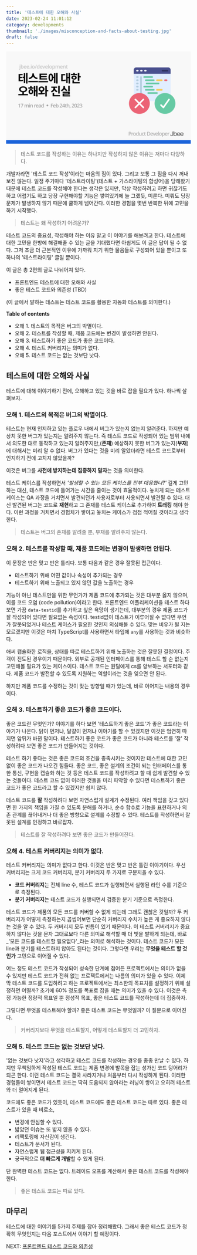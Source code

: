 ```yaml
---
title: '테스트에 대한 오해와 사실'
date: 2023-02-24 11:01:12
category: developments
thumbnail: './images/misconception-and-facts-about-testing.jpg'
draft: false
---
```


![misconception-and-facts-about-testing](./images/misconception-and-facts-about-testing.jpg)

> 테스트 코드를 작성하는 이유는 하나지만 작성하지 않은 이유는 저마다 다양하다.

개발자라면 '테스트 코드 작성'이라는 마음의 짐이 있다. 그리고 보통 그 짐을 다시 꺼내보진 않는다. 일정 주기마다 '테스트라이팅'(테스트 + 가스라이팅의 합성어)을 당해왔기 때문에 테스트 코드를 작성해야 한다는 생각은 있지만, 막상 작성하려고 하면 귀찮기도 하고 어렵기도 하고 당장 구현해야할 기능은 쌓여있기에 늘 그랬듯, 미룬다. 미뤄도 당장 문제가 발생하지 않기 때문에 쿨하게 넘어간다. 이러한 경험을 몇번 반복한 뒤에 고민을 하기 시작했다. 

> 테스트는 왜 작성하기 어려운가?

테스트 코드의 중요성, 작성해야 하는 이유 말고 이 이야기를 해보려고 한다. 테스트에 대한 고민을 한방에 해결해줄 수 있는 글을 기대했다면 아쉽게도 이 글은 답이 될 수 없다. 그저 조금 더 근본적인 이유에 가까워 지기 위한 물음들로 구성되어 있을 뿐이고 또 하나의 '테스트라이팅' 글일 뿐이다.

이 글은 총 2편의 글로 나뉘어져 있다.

- 프론트엔드 테스트에 대한 오해와 사실
- 좋은 테스트 코드와 의존성 (TBD)

(이 글에서 말하는 테스트는 테스트 코드를 활용한 자동화 테스트를 의미한다.)

**Table of contents**

- 오해 1. 테스트의 목적은 버그의 박멸이다.
- 오해 2. 테스트를 작성할 때, 제품 코드에는 변경이 발생하면 안된다.
- 오해 3. 테스트하기 좋은 코드가 좋은 코드이다.
- 오해 4. 테스트 커버리지는 의미가 없다.
- 오해 5. 테스트 코드는 없는 것보단 낫다.


## 테스트에 대한 오해와 사실

테스트에 대해 이야기하기 전에, 오해하고 있는 것을 바로 잡을 필요가 있다. 하나씩 살펴보자.

### 오해 1. 테스트의 목적은 버그의 박멸이다.

테스트는 현재 인지하고 있는 플로우 내에서 버그가 있는지 없는지 알려준다. 하지만 예상치 못한 버그가 있는지는 알려주지 않는다. 즉 테스트 코드로 작성되어 있는 범위 내에서 의도한 대로 동작하고 있는지 알려주지만,(**존재**) 예상하지 못한 버그가 있는지(**부재**)에 대해서는 미리 알 수 없다. 버그가 있다는 것을 미리 알았더라면 테스트 코드로부터 인지하기 전에 고치지 않았을까?

이것은 버그를 **사전에 방지하는데 집중하지 말자**는 것을 의미한다.

테스트 케이스를 작성하면서 _'발생할 수 있는 모든 케이스를 전부 대응했나?'_ 길게 고민하는 대신, 테스트 코드에 들어가는 시간을 줄이는 것이 효율적이다. 놓치게 되는 테스트 케이스는 QA 과정을 거치면서 발견되던가 사용자로부터 사용되면서 발견될 수 있다. 대신 발견된 버그는 코드로 **재현**하고 그 존재를 테스트 케이스로 추가하여 **트래킹** 해야 한다. 이런 과정을 거치면서 경험치가 쌓이고 놓치는 케이스가 점점 적어질 것이라고 생각한다.

> 테스트는 버그의 존재를 알려줄 뿐, 부재를 알려주지 않는다.

### 오해 2. 테스트를 작성할 때, 제품 코드에는 변경이 발생하면 안된다.

이 문장은 반은 맞고 반은 틀리다. 보통 다음과 같은 경우 잘못된 접근이다.

- 테스트하기 위해 어떤 값이나 속성이 추가되는 경우
- 테스트하기 위해 노출되고 있지 않던 값을 노출하는 경우

기능이 아닌 테스트만을 위한 무언가가 제품 코드에 추가되는 것은 대부분 옳지 않으며, 이를 코드 오염 (code pollution)이라고 한다. 프론트엔드 어플리케이션을 테스트 하다 보면 가끔 `data-testid`를 추가하고 싶은 욕망이 생기는데, 대부분의 경우 제품 코드가 잘 작성되어 있다면 필요없는 속성이다. testid없이 테스트가 이루어질 수 없다면 무언가 잘못되었거나 테스트 케이스가 필요한 것인지 의심해볼 수 있다. 맞는 비유가 될 지는 모르겠지만 이것은 마치 TypeScript를 사용하면서 타입에 `any`를 사용하는 것과 비슷하다.

애써 캡슐화한 로직을, 상태를 따로 테스트하기 위해 노출하는 것은 잘못된 결정이다. 주객이 전도된 경우이기 때문이다. 외부로 공개된 인터페이스를 통해 테스트 할 순 없는지 고민해볼 필요가 있는 케이스이다. 테스트 코드는 원딜에게 cs를 양보하는 서포터와 같다. 제품 코드가 발전할 수 있도록 지원하는 역할이라는 것을 잊으면 안 된다.

하지만 제품 코드를 수정하는 것이 맞는 방향일 때가 있는데, 바로 이어지는 내용의 경우이다.

### 오해 3. 테스트하기 좋은 코드가 좋은 코드이다.

좋은 코드란 무엇인가? 이야기를 하다 보면 '테스트하기 좋은 코드'가 좋은 코드라는 이야기가 나온다. 닭이 먼저냐, 달걀이 먼저냐 이야기를 할 수 있겠지만 이것은 엄연히 따지면 앞뒤가 바뀐 말이다. 테스트하기 좋은 코드가 좋은 코드가 아니라 테스트를 '잘' 작성하려다 보면 좋은 코드가 만들어지는 것이다.

테스트 하기 좋다는 것은 좋은 코드의 조건을 충족시키는 것이지만 테스트에 대한 고민없이 좋은 코드가 나오긴 힘들다. 좋은 코드, 좋은 설계의 조건이 되는 인터페이스를 통한 통신, 구현을 캡슐화 하는 것 등은 테스트 코드를 작성하려고 할 때 쉽게 발견할 수 있는 것들이다. 테스트 코드 없이 이러한 것들을 미리 파악할 수 있다면 테스트하기 좋은 코드가 좋은 코드라고 할 수 있겠지만 쉽지 않다.

테스트 코드를 **잘** 작성하려다 보면 자연스럽게 설계가 수정된다. 여러 책임을 갖고 있다면 한 가지의 책임을 가질 수 있도록 분해를 하거나, 순수 함수로 기능을 표현하거나 의존 관계를 끊어내거나 더 좋은 방향으로 설계를 수정할 수 있다. 테스트를 작성하면서 잘못된 설계를 인정하고 바로잡자.

> 테스트를 잘 작성하려다 보면 좋은 코드가 만들어진다.

### 오해 4. 테스트 커버리지는 의미가 없다.

테스트 커버리지는 의미가 없다고 한다. 이것은 반은 맞고 반은 틀린 이야기이다. 우선 커버리지는 크게 코드 커버리지, 분기 커버리지 두 가지로 구분지을 수 있다.

- **코드 커버리지**는 전체 line 수, 테스트 코드가 실행되면서 실행된 라인 수를 기준으로 측정된다.
- **분기 커버리지**는 테스트 코드가 실행되면서 검증한 분기 기준으로 측정한다.

테스트 코드가 제품의 모든 코드를 커버할 수 없게 되는데 그래도 괜찮은 것일까? 두 커버리지가 어떻게 측정하는지 곱씹어보면 단순히 커버리지 수치가 높은 게 중요하지 않다는 것을 알 수 있다. 두 커버리지 모두 빈틈이 있기 때문이다. 이 테스트 커버리지가 중요하지 않다는 것을 문자 그대로보다 다른 의미로 해석할 때 더 빛을 발하게 되는데, 바로 _'모든 코드를 테스트할 필요없다'_라는 의미로 해석하는 것이다. 테스트 코드가 모든 line과 분기를 테스트하지 않아도 된다는 것이다. 그렇다면 우리는 **무엇을 테스트 할 것인가** 고민으로 이어질 수 있다.

어느 정도 테스트 코드가 작성되어 성숙한 단계에 접어든 프로젝트에서는 의미가 없을 수 있지만 테스트 코드가 전혀 없는 프로젝트에서는 나름의 의미가 있을 수 있다. 이제 막 테스트 코드를 도입하려고 하는 프로젝트에서는 최소한의 목표치를 설정하기 위해 설정하면 어떨까? 초기에 60% 정도를 목표로 잡을 때는 의미가 있을 수 있다.  이것은 측정 가능한 정량적 목표일 뿐 정성적 목표, 좋은 테스트 코드를 작성하는데 더 집중하자.

그렇다면 무엇을 테스트해야 할까? 좋은 테스트 코드는 무엇일까? 이 질문으로 이어진다.

> 커버리지보다 무엇을 테스트할지, 어떻게 테스트할지 더 고민하자.

### 오해 5. 테스트 코드는 없는 것보단 낫다.

'없는 것보다 낫지'라고 생각하고 테스트 코드를 작성하는 경우를 종종 만날 수 있다. 하지만 무책임하게 작성된 테스트 코드는 제품 변경에 발목을 잡는 성가신 코드 덩어리가 되곤 한다. 이런 테스트 코드는 결국 사라지거나 처음부터 다시 작성하게 된다. 이러한 경험들이 쌓이면서 테스트 코드는 딱히 도움되지 않아라는 러닝이 쌓이고 오히려 테스트와 더 멀어지게 된다.

코드에도 좋은 코드가 있듯이, 테스트 코드에도 좋은 테스트 코드는 따로 있다. 좋은 테스트가 있을 때 비로소,

- 변경에 안심할 수 있다.
- 밟았던 이슈는 또 밟지 않을 수 있다.
- 리팩토링에 자신감이 생긴다.
- 테스트가 문서가 된다.
- 자연스럽게 웹 접근성을 지키게 된다.
- 궁극적으로 **더 빠르게 개발**할 수 있게 된다.

단 완벽한 테스트 코드는 없다. 트레이드 오프를 계산해서 좋은 테스트 코드를 작성해야 한다.

> 좋은 테스트 코드는 따로 있다.

## 마무리

테스트에 대한 이야기를 5가지 주제를 잡아 정리해봤다. 그래서 좋은 테스트 코드가 정확히 무엇인지는 다음 포스트에서 이야기 할 예정이다.

NEXT: [프론트엔드 테스트 코드와 의존성](https://jbee.io/developments/frontend-testing-and-dependency/)
